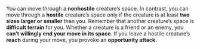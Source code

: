 You can move through a **nonhostile** creature’s space. In contrast, you can move through a **hostile** creature’s space only if the creature is at least **two sizes larger or smaller** than you. Remember that another creature’s space is **difficult terrain** for you. Whether a creature is a friend or an enemy, you **can’t willingly end your move in its space**. If you leave a hostile creature’s **reach** during your move, you provoke an **opportunity attack**.
